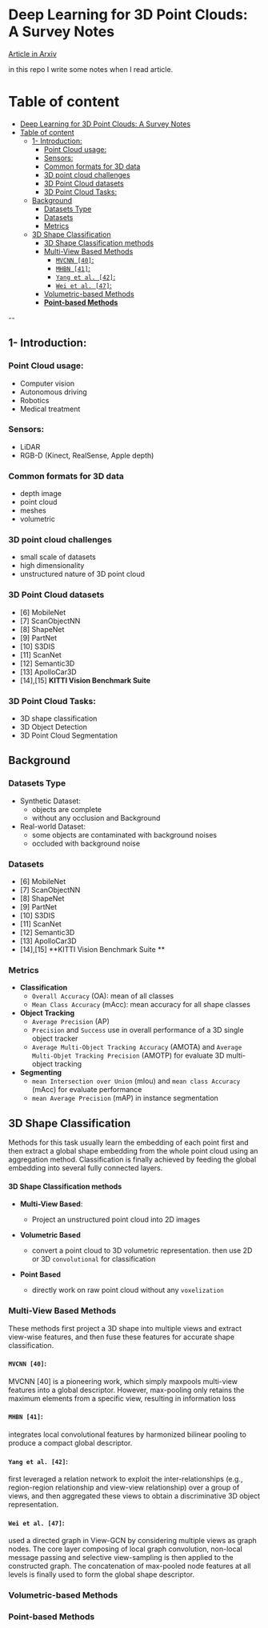 # Deep Learning for 3D Point Clouds: A Survey Notes 

[Article in Arxiv](https://arxiv.org/abs/1912.12033)

in this repo I write some notes when I read article.
# Table of content
- [Deep Learning for 3D Point Clouds: A Survey Notes](#deep-learning-for-3d-point-clouds-a-survey-notes)
- [Table of content](#table-of-content)
  - [1- Introduction:](#1--introduction)
    - [Point Cloud usage:](#point-cloud-usage)
    - [Sensors:](#sensors)
    - [Common formats for 3D data](#common-formats-for-3d-data)
    - [3D point cloud challenges](#3d-point-cloud-challenges)
    - [3D Point Cloud datasets](#3d-point-cloud-datasets)
    - [3D Point Cloud Tasks:](#3d-point-cloud-tasks)
  - [Background](#background)
    - [Datasets Type](#datasets-type)
    - [Datasets](#datasets)
    - [Metrics](#metrics)
  - [3D Shape Classification](#3d-shape-classification)
      - [3D Shape Classification methods](#3d-shape-classification-methods)
    - [Multi-View Based Methods](#multi-view-based-methods)
      - [`MVCNN [40]`:](#mvcnn-40)
      - [`MHBN [41]`:](#mhbn-41)
      - [`Yang et al. [42]`:](#yang-et-al-42)
      - [`Wei et al. [47]`:](#wei-et-al-47)
    - [Volumetric-based Methods](#volumetric-based-methods)
    - [**Point-based Methods**](#point-based-methods)

--
## 1- Introduction:
### Point Cloud usage:

- Computer vision
- Autonomous driving
- Robotics
- Medical treatment

### Sensors:
- LiDAR
- RGB-D (Kinect, RealSense, Apple depth)

### Common formats for 3D data
- depth image
- point cloud
- meshes
- volumetric
### 3D point cloud challenges
- small scale of datasets
- high dimensionality
- unstructured nature of 3D point cloud

### 3D Point Cloud datasets
 - [6] MobileNet
 - [7] ScanObjectNN
 - [8] ShapeNet
 - [9] PartNet 
 - [10] S3DIS 
 - [11] ScanNet
 - [12] Semantic3D
 - [13] ApolloCar3D
 - [14],[15] **KITTI Vision Benchmark Suite**

### 3D Point Cloud Tasks:
- 3D shape classification
- 3D Object Detection
- 3D Point Cloud Segmentation


## Background

### Datasets Type
 - Synthetic Dataset: 
    - objects are complete
    - without any occlusion and Background
 - Real-world Dataset:
    - some objects are contaminated with background noises
    - occluded with background noise
### Datasets
 - [6] MobileNet
 - [7] ScanObjectNN
 - [8] ShapeNet
 - [9] PartNet 
 - [10] S3DIS 
 - [11] ScanNet
 - [12] Semantic3D
 - [13] ApolloCar3D
 - [14],[15] **KITTI Vision Benchmark Suite **
### Metrics
 - **Classification**
    - `Overall Accuracy` (OA): mean of all classes
    - `Mean Class Accuracy` (mAcc): mean accuracy for all shape classes
- **Object Tracking**
    - `Average Precision` (AP)
    - `Precision` and `Success` use in overall performance of a 3D single object tracker
    - `Average Multi-Object Tracking Accuracy` (AMOTA) and `Average Multi-Objet Tracking Precision` (AMOTP) for evaluate 3D multi-object tracking
- **Segmenting**
    - `mean Intersection over Union` (mIou) and `mean class Accuracy` (mAcc) for evaluate performance
    - `mean Average Precision` (mAP) in instance segmentation

## 3D Shape Classification
Methods for this task usually learn the embedding of each point first and then extract a global shape embedding from the whole point cloud using an aggregation method. Classification is finally achieved by feeding the global embedding into several fully connected layers. 

#### 3D Shape Classification methods
- **Multi-View Based**:
    - Project an unstructured point cloud into 2D images

- **Volumetric Based**
    - convert a point cloud to 3D volumetric representation. then use 2D or 3D `convolutional` for classification
- **Point Based**
    - directly work on raw point cloud without any `voxelization`

### Multi-View Based Methods

These methods first project a 3D shape into multiple views and extract view-wise features, and then fuse these features for accurate shape classification. 

#### `MVCNN [40]`:
MVCNN [40] is a pioneering work, which simply maxpools multi-view features into a global descriptor. However, max-pooling only retains the maximum elements from a specific view, resulting in information loss

#### `MHBN [41]`:
integrates local convolutional features by harmonized bilinear pooling to produce a compact global descriptor.
#### `Yang et al. [42]`:
first leveraged a relation network to exploit the inter-relationships (e.g., region-region relationship and view-view relationship) over a group of views, and then aggregated these views to obtain a discriminative 3D object representation.

#### `Wei et al. [47]`:
used a directed graph in View-GCN by considering multiple views as graph nodes. The core layer composing of local graph convolution, non-local message passing and selective view-sampling is then applied to the constructed graph. The concatenation of max-pooled node features at all levels is
finally used to form the global shape descriptor.

### Volumetric-based Methods
### **Point-based Methods**